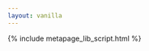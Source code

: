 ```yaml
---
layout: vanilla
---
```

<head>
<style>
	iframe{width:100%}
</style>
</head>
<body>
	<div>
		<div id="_input-button"></div>
		<div id="_ccc_step1"></div>
		<div id="viewers" style="overflow: hidden; position: relative;">
			<div id="_viewer1" style="float: left;"></div>
			<div id="_viewer2" style="float: left;"></div>
		</div>
		<div id="_pdb-to-uniprot"></div>
		<div id="_protvista"></div>
	</div>
</body>
{% include metapage_lib_script.html %}
<script src="{{site.baseurl}}{{site.data.urls.axios_path}}"></script>
<script src="index.js"></script>

